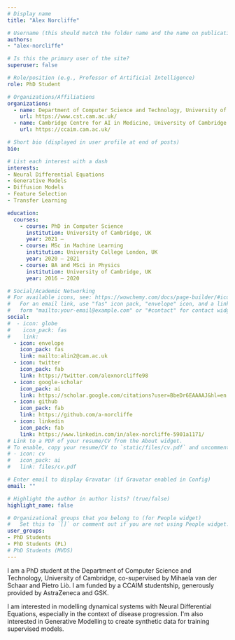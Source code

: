 ```yaml
---
# Display name
title: "Alex Norcliffe"

# Username (this should match the folder name and the name on publications)
authors:
- "alex-norcliffe"

# Is this the primary user of the site?
superuser: false

# Role/position (e.g., Professor of Artificial Intelligence)
role: PhD Student

# Organizations/Affiliations
organizations:
  - name: Department of Computer Science and Technology, University of Cambridge
    url: https://www.cst.cam.ac.uk/
  - name: Cambridge Centre for AI in Medicine, University of Cambridge
    url: https://ccaim.cam.ac.uk/

# Short bio (displayed in user profile at end of posts)
bio: 

# List each interest with a dash
interests:
- Neural Differential Equations
- Generative Models
- Diffusion Models
- Feature Selection
- Transfer Learning

education:
  courses:
    - course: PhD in Computer Science
      institution: University of Cambridge, UK
      year: 2021 –
    - course: MSc in Machine Learning
      institution: University College London, UK
      year: 2020 – 2021
    - course: BA and MSci in Physics
      institution: University of Cambridge, UK
      year: 2016 – 2020

# Social/Academic Networking
# For available icons, see: https://wowchemy.com/docs/page-builder/#icons
#   For an email link, use "fas" icon pack, "envelope" icon, and a link in the
#   form "mailto:your-email@example.com" or "#contact" for contact widget.
social:
#  - icon: globe
#    icon_pack: fas
#    link: 
  - icon: envelope
    icon_pack: fas
    link: mailto:alin2@cam.ac.uk
  - icon: twitter
    icon_pack: fab
    link: https://twitter.com/alexnorcliffe98
  - icon: google-scholar
    icon_pack: ai
    link: https://scholar.google.com/citations?user=BbeDr6EAAAAJ&hl=en
  - icon: github
    icon_pack: fab
    link: https://github.com/a-norcliffe
  - icon: linkedin
    icon_pack: fab
    link: https://www.linkedin.com/in/alex-norcliffe-5901a1171/
# Link to a PDF of your resume/CV from the About widget.
# To enable, copy your resume/CV to `static/files/cv.pdf` and uncomment the lines below.
# - icon: cv
#   icon_pack: ai
#   link: files/cv.pdf

# Enter email to display Gravatar (if Gravatar enabled in Config)
email: ""

# Highlight the author in author lists? (true/false)
highlight_name: false

# Organizational groups that you belong to (for People widget)
#   Set this to `[]` or comment out if you are not using People widget.
user_groups:
- PhD Students
- PhD Students (PL)
# PhD Students (MVDS)
---
```


I am a PhD student at the Department of Computer Science and Technology, University of Cambridge, co-supervised by Mihaela van der Schaar and Pietro Liò. I am funded by a CCAIM studentship, generously provided by AstraZeneca and GSK.
 
I am interested in modelling dynamical systems with Neural Differential Equations, especially in the context of disease progression. I'm also interested in Generative Modelling to create synthetic data for training supervised models. 
